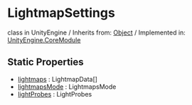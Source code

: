 # LightmapSettings
class in UnityEngine
 / Inherits from: <a href="https://docs.unity3d.com/6000.0/Documentation/ScriptReference/Object.html">Object</a> / Implemented in: <a href="https://docs.unity3d.com/6000.0/Documentation/ScriptReference/UnityEngine.CoreModule.html">UnityEngine.CoreModule</a>

## Static Properties
- <a href="https://docs.unity3d.com/6000.0/Documentation/ScriptReference/LightmapSettings-lightmaps.html">lightmaps</a> : LightmapData[]
- <a href="https://docs.unity3d.com/6000.0/Documentation/ScriptReference/LightmapSettings-lightmapsMode.html">lightmapsMode</a> : LightmapsMode
- <a href="https://docs.unity3d.com/6000.0/Documentation/ScriptReference/LightmapSettings-lightProbes.html">lightProbes</a> : LightProbes
